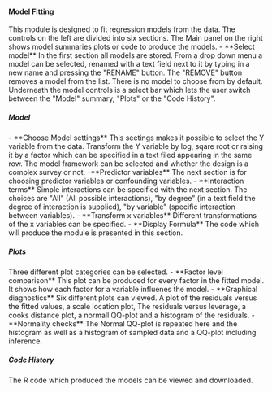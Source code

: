 <h4>Model Fitting</h4>
This module is designed to fit regression models from the data. The controls on
the left are divided into six sections. The Main panel on the right shows model
summaries plots or code to produce the models.
- **Select model** In the first section all models are stored. From a drop down
menu a model can be selected, renamed with a text field next to it by typing in
a new name and pressing the "RENAME" button. The "REMOVE" button removes a model
from the list. There is no model to choose from by default. Underneath the model
controls is a select bar which lets the user switch between the "Model" summary,
"Plots" or the "Code History".
<h5>Model</h5>
- **Choose Model settings** This seetings makes it possible to select the Y
variable from the data. Transform the Y variable by log, sqare root or raising
it by a factor which can be specified in a text filed appearing in the same row.
The model framework can be selected and whether the design is a complex survey
or not.
-**Predictor variables** The next section is for choosing predictor variables or
confounding variables.
- **Interaction terms** Simple interactions can be specified with the next
section. The choices are "All" (All possible interactions), "by degree" (in a
text field the degree of interaction is supplied), "by variable" (specific
interaction between variables).
- **Transform x variables** Different transformations of the x variables can be
specified.
- **Display Formula** The code which will produce the module is presented in
this section.
<h5>Plots</h5>
Three different plot categories can be selected.
- **Factor level comparison** This plot can be produced for every factor in the
fitted model. It shows how each factor for a variable influenes the model.
- **Graphical diagnostics** Six different plots can viewed. A plot of the
residuals versus the fitted values, a scale location plot, The residuals versus
leverage, a cooks distance plot, a normall QQ-plot and a histogram of the
residuals.
- **Normality checks** The Normal QQ-plot is repeated here and the histogram as
well as a histogram of sampled data and a QQ-plot including inference.
<h5>Code History</h5>
The R code which produced the models can be viewed and downloaded.<br>

